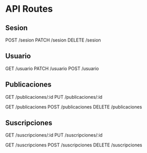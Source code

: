 
# API Routes

## Sesion

POST     /sesion
PATCH    /sesion
DELETE   /sesion

## Usuario

GET   /usuario
PATCH /usuario
POST  /usuario

## Publicaciones

GET    /publicaciones/:id
PUT    /publicaciones/:id

GET    /publicaciones
POST   /publicaciones
DELETE /publicaciones

## Suscripciones

GET    /suscripciones/:id
PUT    /suscripciones/:id

GET    /suscripciones
POST   /suscripciones
DELETE /suscripciones
